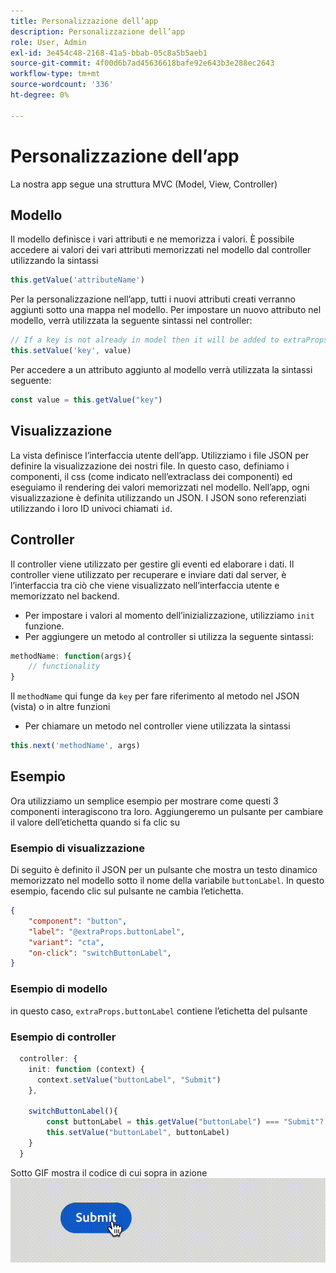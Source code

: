 ```yaml
---
title: Personalizzazione dell’app
description: Personalizzazione dell’app
role: User, Admin
exl-id: 3e454c48-2168-41a5-bbab-05c8a5b5aeb1
source-git-commit: 4f00d6b7ad45636618bafe92e643b3e288ec2643
workflow-type: tm+mt
source-wordcount: '336'
ht-degree: 0%

---
```


# Personalizzazione dell’app

La nostra app segue una struttura MVC (Model, View, Controller)

## Modello

Il modello definisce i vari attributi e ne memorizza i valori. È possibile accedere ai valori dei vari attributi memorizzati nel modello dal controller utilizzando la sintassi

```typescript
this.getValue('attributeName')
```

Per la personalizzazione nell’app, tutti i nuovi attributi creati verranno aggiunti sotto una mappa nel modello.
Per impostare un nuovo attributo nel modello, verrà utilizzata la seguente sintassi nel controller:

```typescript
// If a key is not already in model then it will be added to extraProps
this.setValue('key', value)
```

Per accedere a un attributo aggiunto al modello verrà utilizzata la sintassi seguente:

```typescript
const value = this.getValue("key")
```

## Visualizzazione

La vista definisce l’interfaccia utente dell’app. Utilizziamo i file JSON per definire la visualizzazione dei nostri file. In questo caso, definiamo i componenti, il css (come indicato nell’extraclass dei componenti) ed eseguiamo il rendering dei valori memorizzati nel modello.
Nell’app, ogni visualizzazione è definita utilizzando un JSON. I JSON sono referenziati utilizzando i loro ID univoci chiamati `id`.

## Controller

Il controller viene utilizzato per gestire gli eventi ed elaborare i dati. Il controller viene utilizzato per recuperare e inviare dati dal server, è l’interfaccia tra ciò che viene visualizzato nell’interfaccia utente e memorizzato nel backend.

- Per impostare i valori al momento dell’inizializzazione, utilizziamo `init` funzione.
- Per aggiungere un metodo al controller si utilizza la seguente sintassi:

```typescript
methodName: function(args){
    // functionality
}
```

Il `methodName` qui funge da `key` per fare riferimento al metodo nel JSON (vista) o in altre funzioni

- Per chiamare un metodo nel controller viene utilizzata la sintassi

```typescript
this.next('methodName', args)
```

## Esempio

Ora utilizziamo un semplice esempio per mostrare come questi 3 componenti interagiscono tra loro.
Aggiungeremo un pulsante per cambiare il valore dell’etichetta quando si fa clic su

### Esempio di visualizzazione

Di seguito è definito il JSON per un pulsante che mostra un testo dinamico memorizzato nel modello sotto il nome della variabile `buttonLabel`.
In questo esempio, facendo clic sul pulsante ne cambia l’etichetta.

```JSON
{
    "component": "button",
    "label": "@extraProps.buttonLabel",
    "variant": "cta",
    "on-click": "switchButtonLabel",
}
```

### Esempio di modello

in questo caso, `extraProps.buttonLabel` contiene l’etichetta del pulsante

### Esempio di controller

```typescript
  controller: {
    init: function (context) {
      context.setValue("buttonLabel", "Submit")
    },

    switchButtonLabel(){
        const buttonLabel = this.getValue("buttonLabel") === "Submit"? "Cancel" : "Submit"
        this.setValue("buttonLabel", buttonLabel)
    }
  }
```

Sotto GIF mostra il codice di cui sopra in azione
![basic_customization](imgs/basic_customisation.gif "Pulsante Personalizzazione di base")
